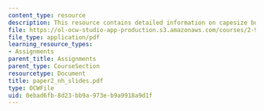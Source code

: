 ```yaml
---
content_type: resource
description: This resource contains detailed information on capesize bulk carriers.
file: https://ol-ocw-studio-app-production.s3.amazonaws.com/courses/2-964-economics-of-marine-transportation-industries-fall-2006/0ebad6fb8d23bb9a973eb9a9918a9d1f_paper2_nh_slides.pdf
file_type: application/pdf
learning_resource_types:
- Assignments
parent_title: Assignments
parent_type: CourseSection
resourcetype: Document
title: paper2_nh_slides.pdf
type: OCWFile
uid: 0ebad6fb-8d23-bb9a-973e-b9a9918a9d1f
---
```

